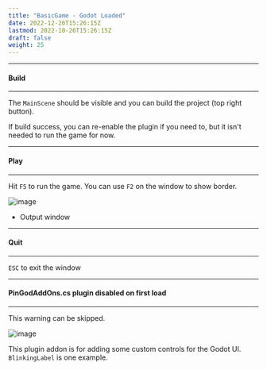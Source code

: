 ```yaml
---
title: "BasicGame - Godot Loaded"
date: 2022-12-26T15:26:15Z
lastmod: 2022-10-26T15:26:15Z
draft: false
weight: 25
---
```


---
#### Build
---

The `MainScene` should be visible and you can build the project (top right button).

If build success, you can re-enable the plugin if you need to, but it isn't needed to run the game for now.

---
#### Play
---

Hit `F5` to run the game. You can use `F2` on the window to show border.

![image](../../images/basicgame-initialrun.jpg)

- Output window

---
#### Quit
---

`ESC` to exit the window

---
#### PinGodAddOns.cs plugin disabled on first load
---

This warning can be skipped. 

![image](../../images/basicgame-pingodaddons-a.jpg)

This plugin addon is for adding some custom controls for the Godot UI. `BlinkingLabel` is one example.